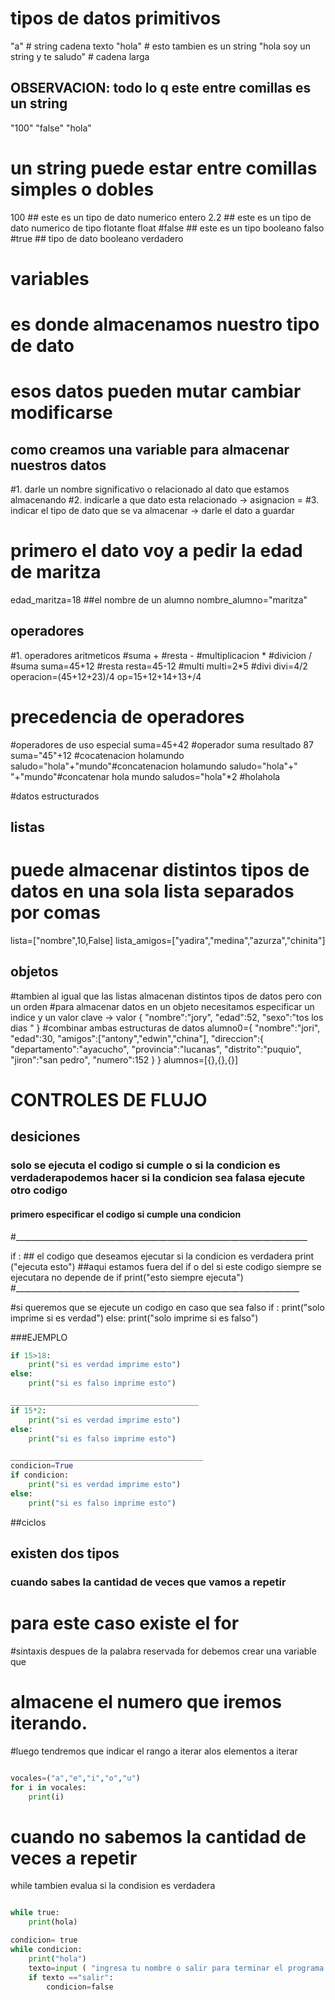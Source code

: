 # tipos de datos primitivos 
"a" # string cadena texto 
"hola" # esto tambien es un string
"hola soy un string y te saludo" # cadena larga 
## OBSERVACION: todo lo q este entre comillas es un string
"100"
"false"
"hola"
# un string puede estar entre comillas simples o dobles 
100 ## este es un tipo de dato numerico entero 
2.2 ## este es un tipo de dato numerico de tipo flotante float 
#false ## este es un tipo booleano falso
#true ## tipo de dato booleano verdadero 

# variables
# es donde almacenamos nuestro tipo de dato
# esos datos pueden mutar cambiar modificarse
## como creamos una variable para almacenar nuestros datos
#1. darle un nombre significativo o relacionado al dato que estamos almacenando 
#2. indicarle a que dato esta relacionado -> asignacion =
#3. indicar el tipo de dato que se va almacenar -> darle el dato a guardar 
# primero el dato voy a pedir la edad de maritza
edad_maritza=18
##el nombre de un alumno 
nombre_alumno="maritza"

## operadores 
#1. operadores aritmeticos 
#suma +
#resta - 
#multiplicacion *
#divicion /
#suma
suma=45+12
#resta
resta=45-12
#multi
multi=2*5
#divi
divi=4/2
operacion=(45+12+23)/4
op=15+12+14+13+/4
# precedencia de operadores 

#operadores de uso especial 
suma=45+42 #operador suma resultado 87
suma="45"+12 #cocatenacion holamundo
saludo="hola"+"mundo"#concatenacion holamundo 
saludo="hola"+" "+"mundo"#concatenar hola mundo 
saludos="hola"*2 #holahola

#datos estructurados 
## listas
# puede almacenar distintos tipos de datos en una sola lista separados por comas 
lista=["nombre",10,False]
lista_amigos=["yadira","medina","azurza","chinita"]
## objetos
#tambien al igual que las listas almacenan distintos tipos de datos pero con un orden 
#para almacenar datos en un objeto necesitamos especificar un indice y un valor clave -> valor
{
    "nombre":"jory", 
    "edad":52,
    "sexo":"tos los dias "
 }
#combinar ambas estructuras de datos 
alumno0={
    "nombre":"jori",
    "edad":30,
    "amigos":["antony","edwin","china"],
    "direccion":{
        "departamento":"ayacucho",
        "provincia":"lucanas",
        "distrito":"puquio",
        "jiron":"san pedro",
        "numero":152
    }
}
alumnos=[{},{},{}]


# CONTROLES DE FLUJO
## desiciones
### solo se ejecuta el codigo si cumple o si la condicion es verdaderapodemos hacer si la condicion sea falasa ejecute otro codigo
#### primero especificar el codigo si cumple una condicion
#_________________________________________________________________________

if <condicion>:
    ## el codigo que deseamos ejecutar si la condicion es verdadera
    print ("ejecuta esto")
##aqui estamos fuera del if o del si este codigo siempre se ejecutara no depende de if
print("esto siempre ejecuta")
#_______________________________________________________________________

#si queremos que se ejecute un codigo en caso que sea falso
if <condicion falsa>:
    print("solo imprime si es verdad")
else:
    print("solo imprime si es falso")
    
###EJEMPLO
```python
if 15>18:
    print("si es verdad imprime esto")
else:
    print("si es falso imprime esto")

__________________________________________    
if 15*2:
    print("si es verdad imprime esto")
else:
    print("si es falso imprime esto")  

___________________________________________
condicion=True
if condicion:
    print("si es verdad imprime esto")
else:
    print("si es falso imprime esto")  
``````
##ciclos
## existen dos tipos
###  cuando sabes la cantidad de  veces que vamos a repetir
# para este caso existe el for
#sintaxis despues de la palabra reservada for  debemos crear una variable que 
# almacene el numero que iremos iterando.
#luego tendremos que indicar  el rango a iterar alos elementos a iterar
```python

vocales=("a","e","i","o","u")
for i in vocales:
    print(i)

``````

# cuando no sabemos la cantidad de veces a repetir

while  tambien evalua si la condision es verdadera
```python

while true:
    print(hola) 

condicion= true 
while condicion:
    print("hola")
    texto=input ( "ingresa tu nombre o salir para terminar el programa:")
    if texto =="salir":
        condicion=false
 ```
